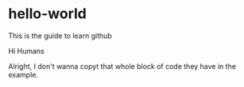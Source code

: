 # hello-world
This is the guide to learn github

Hi Humans

Alright, I don't wanna copyt that whole block of code they have in the example.
